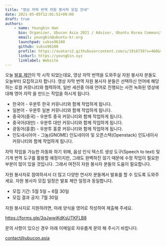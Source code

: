 ```yaml
---
title: "영상 자막 번역 자원 봉사자 모집 안내"
date: 2021-05-05T12:01:51+09:00
draft: true
authors:
    - name: Youngbin Han
      bio: Organizer, Ubucon Asia 2021 / Advisor, Ubuntu Korea Community 
      email: youngbin@ubuntu-kr.org
      launchpad: sukso96100
      github: sukso96100
      profile: https://avatars2.githubusercontent.com/u/1916739?s=460&v=4
      linkurl: https://youngbin.xyz
      linklabel: Website
---
```


오늘 [발표 제안](../2021-05-05-call-for-speakers)이 막 시작 되었는데요, 영상 자막 번역을 도와주실 자원 봉사자 분들도 오늘부터 모집하고자 합니다.
영상 자막 번역 자원 봉사자 분들은 선택하신 언어에 해당하는 로컬 커뮤니티와 협력하여, 일반 세션중 아래 언어로 진행되는 사전 녹화된 영상에 대해 영어 자막 을 만드는 작업을 하시게 됩니다.

- 한국어 - 우분투 한국 커뮤니티와 함께 작업하게 됩니다.
- 일본어 - 우분투 일본 커뮤니티와 함께 작업하게 됩니다.
- 중국어(중국) - 우분투 중국 커뮤니티와 함께 작업하게 됩니다.
- 중국어(대만) - 우분투 대만 커뮤니티와 함께 작업하게 됩니다.
- 광동어(홍콩) - 우분투 홍콩 커뮤니티와 함께 작업하게 됩니다.
- 인도네시아어 - 그놈(GNOME) 인도네이아 및 오픈스택(Openstack) 인도네이사 커뮤니티와 함께 작업하게 됩니다. 

자막 작업을 가능한 자동화 하기 위해, 음성 인식 텍스트 생성 도구(Speech to text) 및 기게 번역 도구를 활용할 예정이지만, 그래도 완벽하진 않기 때문에 수정 작업이 필요한 부분이 많이 있을 것입니다. 그래서 여전히 자원 봉사자 분들의 도움이 필요합니다.

자원 봉사자로 참여하셔서 더 많고 다양한 연사자 분들께서 발표를 할 수 있도록 도와주세요.
자원 봉사자 모집 일정은 발표 제안 일정과 동일합니다.

- 모집 기간: 5월 5일 ~ 6월 30일
- 모집 결과 공지: 7월 30일

자원 봉사지로 지원하려면, 아래 양식을 영어로 작성하여 제출해 주세요.

https://forms.gle/3qJwwiKdKsUTKFLB8

문의 사항이 있으신 경우 아래 이메일로 자유롭게 문의 해 주시기 바랍니다.

contact@ubucon.asia